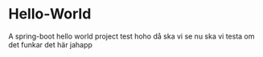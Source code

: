 # Hello-World
A spring-boot hello world project
test
hoho då ska vi se
nu ska vi testa om det funkar det här
jahapp